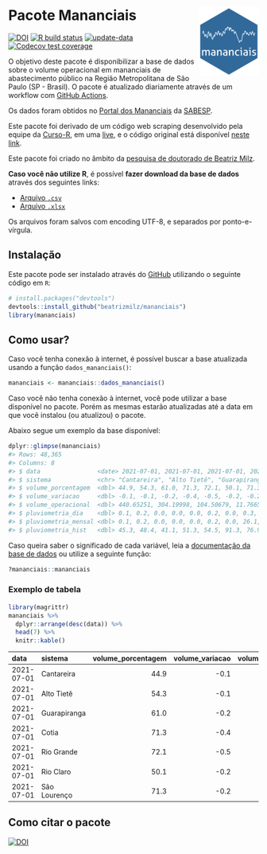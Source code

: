 
<!-- README.md is generated from README.Rmd. Please edit that file -->

# Pacote Mananciais <img src="man/figures/hexlogo.png" align="right" width = "120px"/>

<!-- badges: start -->

[![DOI](https://zenodo.org/badge/DOI/10.5281/zenodo.4733056.svg)](https://doi.org/10.5281/zenodo.4733056)
[![R build
status](https://github.com/beatrizmilz/mananciais/workflows/R-CMD-check/badge.svg)](https://github.com/beatrizmilz/mananciais/actions)
[![update-data](https://github.com/beatrizmilz/mananciais/actions/workflows/2-update_data.yaml/badge.svg)](https://github.com/beatrizmilz/mananciais/actions/workflows/2-update_data.yaml)
[![Codecov test
coverage](https://codecov.io/gh/beatrizmilz/mananciais/branch/master/graph/badge.svg)](https://codecov.io/gh/beatrizmilz/mananciais?branch=master)
<!-- badges: end -->

O objetivo deste pacote é disponibilizar a base de dados sobre o volume
operacional em mananciais de abastecimento público na Região
Metropolitana de São Paulo (SP - Brasil). O pacote é atualizado
diariamente através de um workflow com [GitHub
Actions](https://github.com/beatrizmilz/mananciais/actions).

Os dados foram obtidos no [Portal dos
Mananciais](http://mananciais.sabesp.com.br/Situacao) da
[SABESP](http://site.sabesp.com.br/site/Default.aspx).

Este pacote foi derivado de um código web scraping desenvolvido pela
equipe da [Curso-R](https://www.curso-r.com/), em uma
[live](https://youtu.be/jvZIxrMmOcQ), e o código original está
disponível [neste
link](https://github.com/curso-r/lives/blob/master/drafts/20200730_scraper_sabesp.R).

Este pacote foi criado no âmbito da [pesquisa de doutorado de Beatriz
Milz](https://beatrizmilz.github.io/tese/).

**Caso você não utilize R**, é possível **fazer download da base de
dados** através dos seguintes links:

  - [Arquivo
    `.csv`](https://github.com/beatrizmilz/mananciais/raw/master/inst/extdata/mananciais.csv)
  - [Arquivo
    `.xlsx`](https://github.com/beatrizmilz/mananciais/blob/master/inst/extdata/mananciais.xlsx?raw=true)

Os arquivos foram salvos com encoding UTF-8, e separados por
ponto-e-vírgula.

## Instalação

Este pacote pode ser instalado através do [GitHub](https://github.com/)
utilizando o seguinte código em `R`:

``` r
# install.packages("devtools")
devtools::install_github("beatrizmilz/mananciais")
library(mananciais)
```

## Como usar?

Caso você tenha conexão à internet, é possível buscar a base atualizada
usando a função `dados_mananciais()`:

``` r
mananciais <- mananciais::dados_mananciais() 
```

Caso você não tenha conexão à internet, você pode utilizar a base
disponível no pacote. Porém as mesmas estarão atualizadas até a data em
que você instalou (ou atualizou) o pacote.

Abaixo segue um exemplo da base disponível:

``` r
dplyr::glimpse(mananciais)
#> Rows: 48,365
#> Columns: 8
#> $ data                <date> 2021-07-01, 2021-07-01, 2021-07-01, 2021-07-01, 2…
#> $ sistema             <chr> "Cantareira", "Alto Tietê", "Guarapiranga", "Cotia…
#> $ volume_porcentagem  <dbl> 44.9, 54.3, 61.0, 71.3, 72.1, 50.1, 71.3, 45.0, 54…
#> $ volume_variacao     <dbl> -0.1, -0.1, -0.2, -0.4, -0.5, -0.2, -0.2, 0.0, -0.…
#> $ volume_operacional  <dbl> 440.65251, 304.19998, 104.50679, 11.76656, 80.9382…
#> $ pluviometria_dia    <dbl> 0.1, 0.2, 0.0, 0.0, 0.0, 0.2, 0.0, 0.3, 0.1, 0.2, …
#> $ pluviometria_mensal <dbl> 0.1, 0.2, 0.0, 0.0, 0.0, 0.2, 0.0, 26.1, 15.5, 9.2…
#> $ pluviometria_hist   <dbl> 45.3, 48.4, 41.1, 51.3, 54.5, 91.3, 76.9, 57.1, 56…
```

Caso queira saber o significado de cada variável, leia a [documentação
da base de
dados](https://beatrizmilz.github.io/mananciais/reference/mananciais.html)
ou utilize a seguinte função:

``` r
?mananciais::mananciais
```

### Exemplo de tabela

``` r
library(magrittr)
mananciais %>% 
  dplyr::arrange(desc(data)) %>% 
  head(7) %>%
  knitr::kable()
```

| data       | sistema      | volume\_porcentagem | volume\_variacao | volume\_operacional | pluviometria\_dia | pluviometria\_mensal | pluviometria\_hist |
| :--------- | :----------- | ------------------: | ---------------: | ------------------: | ----------------: | -------------------: | -----------------: |
| 2021-07-01 | Cantareira   |                44.9 |            \-0.1 |           440.65251 |               0.1 |                  0.1 |               45.3 |
| 2021-07-01 | Alto Tietê   |                54.3 |            \-0.1 |           304.19998 |               0.2 |                  0.2 |               48.4 |
| 2021-07-01 | Guarapiranga |                61.0 |            \-0.2 |           104.50679 |               0.0 |                  0.0 |               41.1 |
| 2021-07-01 | Cotia        |                71.3 |            \-0.4 |            11.76656 |               0.0 |                  0.0 |               51.3 |
| 2021-07-01 | Rio Grande   |                72.1 |            \-0.5 |            80.93823 |               0.0 |                  0.0 |               54.5 |
| 2021-07-01 | Rio Claro    |                50.1 |            \-0.2 |             6.85098 |               0.2 |                  0.2 |               91.3 |
| 2021-07-01 | São Lourenço |                71.3 |            \-0.2 |            63.28875 |               0.0 |                  0.0 |               76.9 |

## Como citar o pacote

[![DOI](https://zenodo.org/badge/DOI/10.5281/zenodo.4733056.svg)](https://doi.org/10.5281/zenodo.4733056)
